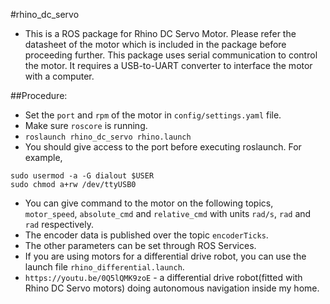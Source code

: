 #rhino_dc_servo
* This is a ROS package for Rhino DC Servo Motor. Please refer the datasheet of the motor which is included in the package before proceeding further. This package uses serial communication to control the motor. It requires a USB-to-UART converter to interface the motor with a computer.

##Procedure:
* Set the `port` and `rpm` of the motor in `config/settings.yaml` file.
* Make sure `roscore` is running.
* `roslaunch rhino_dc_servo rhino.launch`
* You should give access to the port before executing roslaunch. For example,
```
sudo usermod -a -G dialout $USER
sudo chmod a+rw /dev/ttyUSB0
```
* You can give command to the motor on the following topics, `motor_speed`, `absolute_cmd` and `relative_cmd` with units `rad/s`, `rad` and `rad` respectively.
* The encoder data is published over the topic `encoderTicks`.
* The other parameters can be set through ROS Services.
* If you are using motors for a differential drive robot, you can use the launch file `rhino_differential.launch`.
* `https://youtu.be/0Q5lQMK9zoE` - a differential drive robot(fitted with Rhino DC Servo motors) doing autonomous navigation inside my home.
